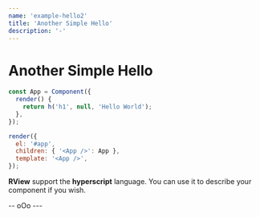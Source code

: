 ```yaml
---
name: 'example-hello2'
title: 'Another Simple Hello'
description: '-'
---
```


# Another Simple Hello

```javascript
const App = Component({
  render() {
    return h('h1', null, 'Hello World');
  },
});

render({
  el: '#app',
  children: { '<App />': App },
  template: '<App />',
});
```

**RView** support the **hyperscript** language. You can use it to describe your component if you wish.

--  oOo ---
